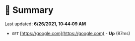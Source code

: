 # 📖 Summary
Last updated: **6/26/2021, 10:44:09 AM**

- `GET` [https://google.com](https://google.com) - **Up** (87ms)
